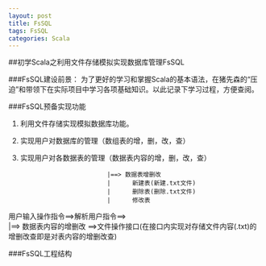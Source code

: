 ```yaml
---
layout: post
title: FsSQL
tags: FsSQL
categories: Scala
---
```


##初学Scala之利用文件存储模拟实现数据库管理FsSQL

###FsSQL建设前景：
为了更好的学习和掌握Scala的基本语法，在猪先森的“压迫”和带领下在实际项目中学习各项基础知识。以此记录下学习过程，方便查阅。

###FsSQL预备实现功能
1. 利用文件存储实现模拟数据库功能。
2. 实现用户对数据库的管理（数组表的增，删，改，查）
3. 实现用户对各数据表的管理（数据表内容的增，删，改，查）

                               |==> 数据表增删改 
                               |      新建表(新建.txt文件)
						       |      删除表(删除.txt文件)
							   |      修改表
用户输入操作指令==>解析用户指令==>  
                               |==> 数据表内容的增删改  ==>文件操作接口(在接口内实现对存储文件内容(.txt)的增删改查即是对表内容的增删改查)
											

###FsSQL工程结构












